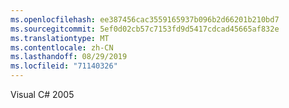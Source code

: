 ```yaml
---
ms.openlocfilehash: ee387456cac3559165937b096b2d66201b210bd7
ms.sourcegitcommit: 5ef0d02cb57c7153fd9d5417cdcad45665af832e
ms.translationtype: MT
ms.contentlocale: zh-CN
ms.lasthandoff: 08/29/2019
ms.locfileid: "71140326"
---
```

Visual C# 2005